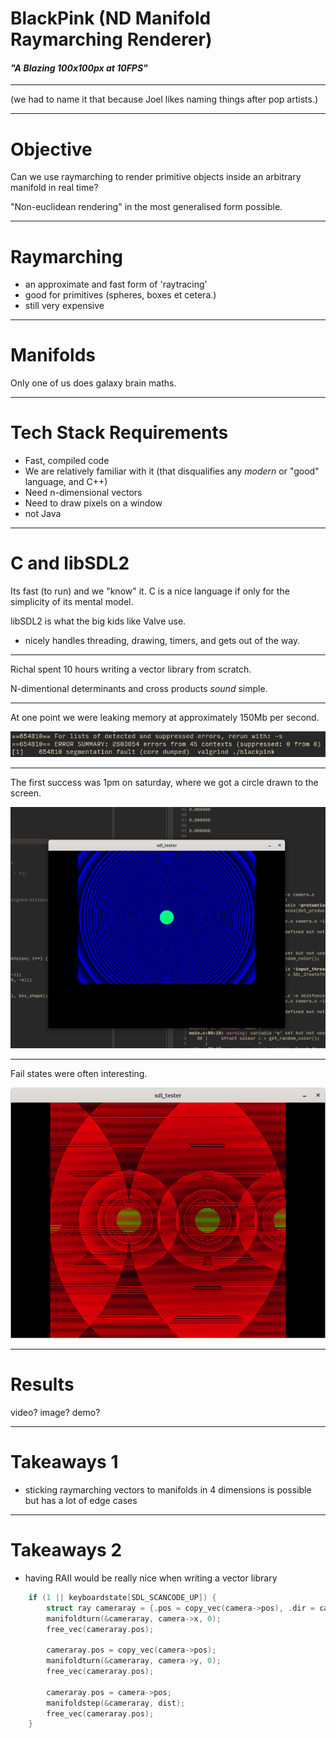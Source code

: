 # BlackPink (ND Manifold Raymarching Renderer)

#### _"A Blazing 100x100px at 10FPS"_


---

(we had to name it that because Joel likes naming things after pop artists.)

---

# Objective

Can we use raymarching to render primitive objects inside an arbitrary manifold
in real time?

"Non-euclidean rendering" in the most generalised form possible.

---

# Raymarching

- an approximate and fast form of 'raytracing'
- good for primitives (spheres, boxes et cetera.)
- still very expensive

---

# Manifolds

Only one of us does galaxy brain maths.

---

# Tech Stack Requirements

- Fast, compiled code
- We are relatively familiar with it (that disqualifies any _modern_ or "good"
    language, and C++)
- Need n-dimensional vectors
- Need to draw pixels on a window
- not Java

---

# C and libSDL2

Its fast (to run) and we "know" it. C is a nice language if only for the 
simplicity of its mental model. 

libSDL2 is what the big kids like Valve use.

- nicely handles threading, drawing, timers, and gets out of the way. 

---

Richal spent 10 hours writing a vector library from scratch.

N-dimentional determinants and cross products _sound_ simple. 

---

At one point we were leaking memory at approximately 150Mb per second.

![lots of vagrind errors](img/b1.jpg)

---

The first success was 1pm on saturday, where we got a circle drawn to the
screen. 

![circle](img/b3.png)

---

Fail states were often interesting. 

![cool errors](img/b2.png)

---

# Results

video? image? demo?

---


# Takeaways 1

- sticking raymarching vectors to manifolds in 4 dimensions is possible but has 
    a lot of edge cases 

---

# Takeaways 2 

- having RAII would be really nice when writing a vector library 

```c
    if (1 || keyboardstate[SDL_SCANCODE_UP]) {
        struct ray cameraray = {.pos = copy_vec(camera->pos), .dir = camera->y};
        manifoldturn(&cameraray, camera->x, 0);
        free_vec(cameraray.pos);

        cameraray.pos = copy_vec(camera->pos);
        manifoldturn(&cameraray, camera->y, 0);
        free_vec(cameraray.pos);

        cameraray.pos = camera->pos;
        manifoldstep(&cameraray, dist);
        free_vec(cameraray.pos);
    }
```

